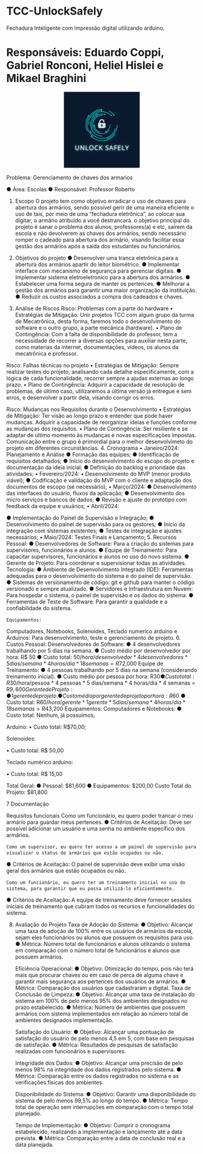 # TCC-UnlockSafely
Fechadura Inteligente com impressão digital utilizando arduino.

<h1>Responsáveis: Eduardo Coppi, Gabriel Ronconi, Heliel Hislei e Mikael Braghini</h1>

<div align="center">
	<img src="LogoProjetoTCC.png" width="200px">
</div>


Problema: Gerenciamento de chaves dos armarios 

●	Área: Escolas
●	Responsável: Professor Roberto
1. Escopo
O projeto tem como objetivo erradicar o uso de chaves para abertura dos armários, sendo possível gerir de uma maneira eficiente o uso de tais, por meio de uma “fechadura eletrônica”, ao colocar sua digitar, o armário atribuído a você destrancará. o objetivo principal do projeto é sanar o problema dos alunos, professores(a) e etc, saírem da escola e não devolverem as chaves dos armários, sendo necessário romper o cadeado para abertura dos armário, visando facilitar essa gestão dos armários após a saída dos estudantes ou funcionários.
2. Objetivos do projeto
●	Desenvolver uma tranca eletrônica para a abertura dos armários apartir do leitor biométrico.
●	Implementar interface com mecanismo de segurança para gerenciar digitais.
●	Implementar sistema eletroeletronico para a abertura dos armários.
●	Estabelecer uma forma segura de manter os pertences.
●	Melhorar a gestão dos armários para garantir uma maior organização da instituição.
●	Reduzir os custos associados a compra dos cadeados e chaves.

3. Análise de Riscos
Risco: Problemas com a parte do hardware
•	Estratégias de Mitigação: Unir projetos TCC com algum grupo da turma de Mecatrônica, desta forma, faremos todo o desenvolvimento do software e o outro grupo, a parte mecânica (hardware).
•	Plano de Contingência: Com a falta de disponibilidade do professor, tem a necessidade de recorrer a diversas opções para auxiliar nesta parte, como materias da internet, documentações, vídeos, os alunos da mecatrônica e professor.

Risco: Falhas técnicas no projeto
•	Estratégias de Mitigação: Sempre realizar testes do projeto, analisando cada detalhe especificamente, com a lógica de cada funcionalidade, recorrer sempre a ajudas externas ao longo prazo.
•	Plano de Contingência: Adquirir a capacidade de resolução de problemas, de último caso, utilizaremos a última versão já entregue e sem erros, e desenvolver a partir dela, visando corrigir os erros.

Risco: Mudanças nos Requisitos durante o Desenvolvimento
•	Estratégias de Mitigação: Ter visão ao longo prazo e entender que pode haver mudanças. Adquirir a capacidade de reorganizar ideias e funções conforme as mudanças dos requisitos.
•	Plano de Contingência: Ser resiliente e se adaptar de último momento às mudanças e novas especificações impostas. Comunicação entre o grupo é primordial para o melhor desenvolvimeto do projeto em diferentes circunstâncias.
4. Cronograma
•	Janeiro/2024: Planejamento e Análise
●	Formação das equipes;
●	Identificação de requisitos detalhados;
●	Início do desenvolvimento do escopo do projeto e documentação da ideia inicial;
●	Definição do backlog e prioridade das atividades;
•	Fevereiro/2024: 
•	Desenvolvimento do MVP (menor produto viável);
●	Codificação e validação do MVP com o cliente e adaptação dos documentos de escopo (se necessário);
•	Março/2024: 
●	Desenvolvimento das interfaces do usuário, fluxos da aplicação;
●	Desenvolvimento dos micro serviços e bancos de dados;
●	Revisão e ajuste do protótipo com feedback da equipe e usuários;
•	Abril/2024: 

●	Implementação do Painel de Supervisão e Integração;
●	Desenvolvimento do painel de supervisão para os gestores;
●	Início da integração com sistemas existentes;
●	Testes de integração e ajustes necessários;
•	Maio/2024: Testes Finais e Lançamento;
5. Recursos
	Pessoal:
●	Desenvolvedores de Software: Para a criação do sistemas para supervisores, funcionários e alunos.
●	Equipe de Treinamento: Para capacitar supervisores, funcionários e alunos no uso do novo sistema.
●	Gerente de Projeto: Para coordenar e supervisionar todas as atividades.
	Tecnologia:
●	Ambiente de Desenvolvimento Integrado (IDE): Ferramentas adequadas para o desenvolvimento do sistema e do painel de supervisão.
●	Sistemas de versionamento de código: git e github para manter o código versionado e sempre atualizado.
●	Servidores e Infraestrutura em Nuvem: Para hospedar o sistema, o painel de supervisão e os dados do sistema.
●	Ferramentas de Teste de Software: Para garantir a qualidade e a confiabilidade do sistema.
	
	Equipamentos:
Computadores, Notebooks, Solenoides, Teclado numerico arduino e Arduinos: Para desenvolvimento, teste e gerenciamento de projeto.
6. Custos
Pessoal:
	Desenvolvedores de Software:
●	4 desenvolvedores trabalhando por 5 dias na semana.
●	Custo médio por desenvolvedor por hora: R$ 50
●	Custo total: $50/hora/desenvolvedor * 4 desenvolvedores * 5 dias/semana * 4 horas/dia * 18 semanas = R$72,000
	Equipe de Treinamento:
●	4 pessoas trabalhando por 5 dias na semana (considerando treinamento inicial).
●	Custo médio por pessoa por hora: R$30
●	Custo total: R$30/hora/pessoa * 4 pessoas * 5 dias/semana * 4 horas/dia * 4 semanas = R$9,600
	Gerente de Projeto:
●	1 gerente de projeto.
●	Custo médio por gerente de projeto por hora: R$60
●	Custo total: R$60/hora/gerente * 1 gerente * 5 dias/semana * 4 horas/dia * 18 semanas = R$43,200
Equipamentos:
	Computadores e Notebooks:
●	Custo total: Nenhum, já possuimos;

Arduino: 
•	Custo total: R$70,00;

Solenoides:

•	Custo total: R$ 50,00

Teclado numérico arduino:

•	Custo total: R$ 15,00


Total Geral:
●	Pessoal: $81,600
●	Equipamentos: $200,00
Custo Total do Projeto: $81,800

7 Documentação

Requisitos funcionais
	Como um funcionário, eu quero poder trancar o meu armário para guardar meus pertences.
●	Critérios de Aceitação: Deve ser possível adicionar um usuário e uma senha no ambiente específico dos armários.
	
	
	Como um supervisor, eu quero ter acesso a um painel de supervisão para visualizar o status de armários que estão ocupados ou não.
●	Critérios de Aceitação: O painel de supervisão deve exibir uma visão geral dos armários que estão ocupados ou não.
	

	Como um funcionário, eu quero ter um treinamento inicial no uso do sistema, para garantir que eu possa utilizá-lo eficientemente.
●	Critérios de Aceitação: A equipe de treinamento deve fornecer sessões iniciais de treinamento que cubram todos os recursos e funcionalidades do sistema.
	
8. Avaliação do Projeto
	Taxa de Adoção do Sistema:
●	Objetivo: Alcançar uma taxa de adoção de 100% entre os usuários de armários da escola, sejam eles funcionários ou alunos que possuem os requisitos para uso.
●	Métrica: Número total de funcionários e alunos utilizando o sistema em comparação com o número total de funcionários e alunos que possuem armários.
	
	Eficiência Operacional:
●	Objetivo: Otimização do tempo, pois não terá mais que procurar chaves ou em caso de perca de alguma chave e garantir mais segurança aos pertences dos usuários de armários. 
●	Métrica: Comparação dos usuários que cadastraram a digital.
	Taxa de Conclusão de Limpeza:
●	Objetivo: Alcançar uma taxa de instalação do sistema em 100% de pelo menos 95% dos ambientes designados no prazo estabelecido.
●	Métrica: Número de ambientes que possuem armários com sistema implementados em relação ao número total de ambientes designados implementação.
	
	Satisfação do Usuário:
●	Objetivo: Alcançar uma pontuação de satisfação do usuário de pelo menos 4,5 em 5, com base em pesquisas de satisfação.
●	Métrica: Resultados de pesquisas de satisfação realizadas com funcionários e supervisores.
	
	Integridade dos Dados:
●	Objetivo: Alcançar uma precisão de pelo menos 98% na integridade dos dados registrados pelo sistema.
●	Métrica: Comparação entre os dados registrados no sistema e as verificações físicas dos ambientes.
	
	Disponibilidade do Sistema:
●	Objetivo: Garantir uma disponibilidade do sistema de pelo menos 99,5% ao longo do tempo.
●	Métrica: Tempo total de operação sem interrupções em comparação com o tempo total planejado.
	
	Tempo de Implementação:
●	Objetivo: Cumprir o cronograma estabelecido, realizando a implementação e lançamento até a data prevista.
●	Métrica: Comparação entre a data de conclusão real e a data planejada.
